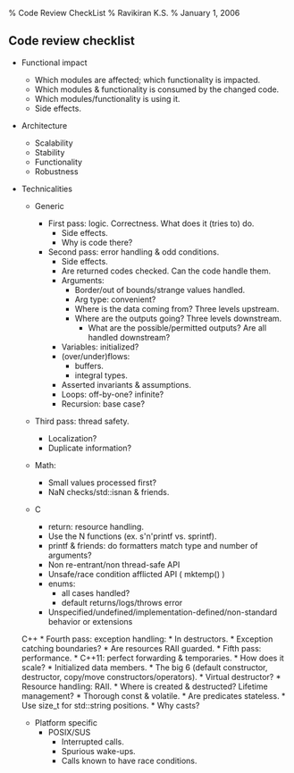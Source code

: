 % Code Review CheckList
% Ravikiran K.S.
% January 1, 2006

## Code review checklist

* Functional impact
    * Which modules are affected; which functionality is impacted.
    * Which modules & functionality is consumed by the changed code.
    * Which modules/functionality is using it.
    * Side effects.

* Architecture
    * Scalability
    * Stability
    * Functionality
    * Robustness

* Technicalities
    * Generic
        * First pass: logic. Correctness. What does it (tries to) do.
            * Side effects.
            * Why is code there?
        * Second pass: error handling & odd conditions.
            * Side effects.
            * Are returned codes checked. Can the code handle them.
            * Arguments:
                * Border/out of bounds/strange values handled.
                * Arg type: convenient?
                * Where is the data coming from? Three levels upstream.
                * Where are the outputs going? Three levels downstream.
                    * What are the possible/permitted outputs? Are all handled downstream?
            * Variables: initialized?
            * (over/under)flows:
                * buffers.
                * integral types.
            * Asserted invariants & assumptions.
            * Loops: off-by-one? infinite?
            * Recursion: base case?
    * Third pass: thread safety.
        * Localization?
        * Duplicate information?
    * Math:
        * Small values processed first?
        * NaN checks/std::isnan & friends.

    * C
        * return: resource handling.
        * Use the N functions (ex. s'n'printf vs. sprintf).
        * printf & friends: do formatters match type and number of arguments?
        * Non re-entrant/non thread-safe API
        * Unsafe/race condition afflicted API ( mktemp() )
        * enums:
            * all cases handled?
            * default returns/logs/throws error
        * Unspecified/undefined/implementation-defined/non-standard behavior or extensions

    C++
        * Fourth pass: exception handling:
            * In destructors.
            * Exception catching boundaries?
            * Are resources RAII guarded.
        * Fifth pass: performance.
            * C++11: perfect forwarding & temporaries.
            * How does it scale?
        * Initialized data members.
        * The big 6 (default constructor, destructor, copy/move constructors/operators).
        * Virtual destructor?
        * Resource handling: RAII.
        * Where is created & destructed? Lifetime management?
        * Thorough const & volatile.
        * Are predicates stateless.
        * Use size_t for std::string positions.
        * Why casts?

    * Platform specific
        * POSIX/SUS
            * Interrupted calls.
            * Spurious wake-ups.
            * Calls known to have race conditions.
